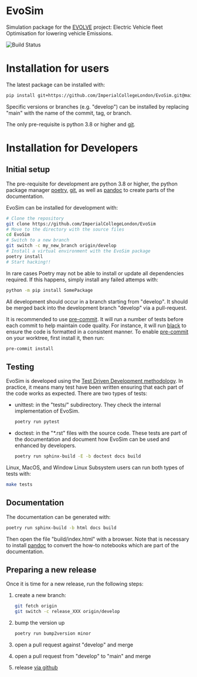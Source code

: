 # EvoSim

Simulation package for the [EVOLVE](https://www.imperial.ac.uk/evolve-project) project:
Electric Vehicle fleet Optimisation for lowering vehicle Emissions.

![Build Status](https://github.com/ImperialCollegeLondon/EvoSim/workflows/ci/badge.svg)

# Installation for users

The latest package can be installed with:

```bash
pip install git+https://github.com/ImperialCollegeLondon/EvoSim.git@main
```

Specific versions or branches (e.g. "develop") can be installed by replacing "main" with
the name of the commit, tag, or branch.

The only pre-requisite is python 3.8 or higher and [git](https://git-scm.com/).

# Installation for Developers

## Initial setup

The pre-requisite for development are python 3.8 or higher, the python package manager
[poetry](https://python-poetry.org/), [git](https://git-scm.com/), as well as 
[pandoc](https://pandoc.org/installing.html) to create parts of the documentation.

EvoSim can be installed for development with:

```bash
# Clone the repository
git clone https://github.com/ImperialCollegeLondon/EvoSim
# Move to the directory with the source files
cd EvoSim
# Switch to a new branch
git switch -c my_new_branch origin/develop
# Install a virtual environment with the EvoSim package
poetry install
# Start hacking!!
```

In rare cases Poetry may not be able to install or update all dependencies required. If this happens, simply install any failed attemps with: 

```bash 
python -m pip install SomePackage 
```

All development should occur in a branch starting from "develop". It should be merged
back into the development branch "develop" via a pull-request.

It is recommended to use [pre-commit](https://pre-commit.com/). It will run a number of
tests before each commit to help maintain code quality. For instance, it will run
[black](https://github.com/psf/black) to ensure the code is formatted in a consistent
manner. To enable [pre-commit](https://pre-commit.com/) on your worktree, first install
it, then run:

```bash
pre-commit install
```

## Testing

EvoSim is developed using the [Test Driven Development
methodology](https://en.wikipedia.org/wiki/Test-driven_development). In practice, it
means many test have been written ensuring that each part of the code works as expected.
There are two types of tests:

- unittest: in the "tests/" subdirectory. They check the internal implementation of
    EvoSim.

    ```bash
    poetry run pytest
    ```

- doctest: in the "\*.rst" files with the source code. These tests are part of the
    documentation and document how EvoSim can be used and enhanced by developers.

    ```bash
    poetry run sphinx-build -E -b doctest docs build
    ```

Linux, MacOS, and Window Linux Subsystem users can run both types of tests with:

```bash
make tests
```


## Documentation

The documentation can be generated with:

```bash
poetry run sphinx-build -b html docs build
```

Then open the file "build/index.html" with a browser. Note that is necessary to install
[pandoc](https://pandoc.org/installing.html) to convert the how-to notebooks which are
part of the documentation.

## Preparing a new release

Once it is time for a new release, run the following steps:

1. create a new branch:
   
   ```bash
   git fetch origin
   git switch -c release_XXX origin/develop
   ```

1. bump the version up 

   ```bash
   poetry run bump2version minor
   ```

1. open a pull request against "develop" and merge
1. open a pull request from "develop" to "main" and merge
1. release [via github](https://docs.github.com/en/github/administering-a-repository/managing-releases-in-a-repository)
